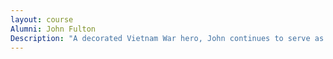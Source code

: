 ```yaml
---
layout: course
Alumni: John Fulton
Description: "A decorated Vietnam War hero, John continues to serve as a tireless advocate for veterans affairs and people with disabilities. KCC's level of respect for John is reflected in the college's Distinguished Alumni Award, which is named for him."
---
```

